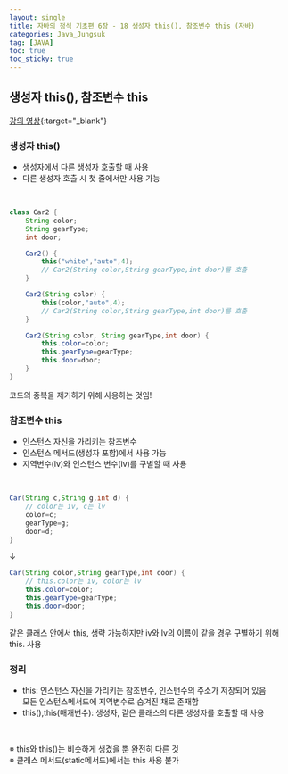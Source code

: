 ```yaml
---
layout: single
title: 자바의 정석 기초편 6장 - 18 생성자 this(), 참조변수 this (자바)
categories: Java_Jungsuk
tag: [JAVA]
toc: true
toc_sticky: true
---
```


## 생성자 this(), 참조변수 this
[강의 영상](https://youtu.be/LqCkLdlcC7M){:target="_blank"}

### 생성자 this()
 - 생성자에서 다른 생성자 호출할 때 사용
 - 다른 생성자 호출 시 첫 줄에서만 사용 가능
<br/>

```java
class Car2 {
    String color;
    String gearType;
    int door;

    Car2() {
        this("white","auto",4);
        // Car2(String color,String gearType,int door)를 호출
    }

    Car2(String color) {
        this(color,"auto",4);
        // Car2(String color,String gearType,int door)를 호출
    }

    Car2(String color, String gearType,int door) {
        this.color=color;
        this.gearType=gearType;
        this.door=door;
    }
}
```
코드의 중복을 제거하기 위해 사용하는 것임!

### 참조변수 this
 - 인스턴스 자신을 가리키는 참조변수
 - 인스턴스 메서드(생성자 포함)에서 사용 가능
 - 지역변수(lv)와 인스턴스 변수(iv)를 구별할 때 사용
<br/>

```java
Car(String c,String g,int d) {
    // color는 iv, c는 lv
    color=c;
    gearType=g;
    door=d;
}
```
↓
```java
Car(String color,String gearType,int door) {
    // this.color는 iv, color는 lv
    this.color=color;
    this.gearType=gearType;
    this.door=door;
}
```
같은 클래스 안에서 this, 생략 가능하지만 iv와 lv의 이름이 같을 경우 구별하기 위해 this. 사용

### 정리
 * this: 인스턴스 자신을 가리키는 참조변수, 인스턴수의 주소가 저장되어 있음 <br/>
         모든 인스턴스메서드에 지역변수로 숨겨진 채로 존재함
 * this(),this(매개변수): 생성자, 같은 클래스의 다른 생성자를 호출할 때 사용

<br/>

※ this와 this()는 비슷하게 생겼을 뿐 완전히 다른 것 <br/>
※ 클래스 메서드(static메서드)에서는 this 사용 불가
